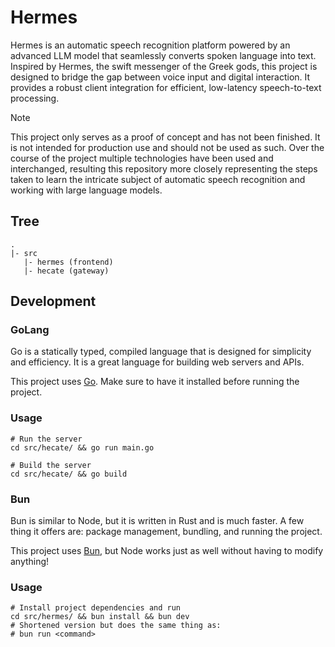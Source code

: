 # Hermes

Hermes is an automatic speech recognition platform powered by an advanced LLM model
that seamlessly converts spoken language into text. Inspired by Hermes, the swift
messenger of the Greek gods, this project is designed to bridge the gap between
voice input and digital interaction. It provides a robust client integration for
efficient, low-latency speech-to-text processing.

> [!NOTE]
> This project only serves as a proof of concept and has not been finished.
> It is not intended for production use and should not be used as such.
> Over the course of the project multiple technologies have been used and
> interchanged, resulting this repository more closely representing the steps
> taken to learn the intricate subject of automatic speech recognition and
> working with large language models.

## Tree

```shell
.
|- src
   |- hermes (frontend)
   |- hecate (gateway)
```

## Development

### GoLang

Go is a statically typed, compiled language that is designed for simplicity and
efficiency. It is a great language for building web servers and APIs.

This project uses [Go](https://golang.org/). Make sure to have it installed
before running the project.

### Usage

```shell
# Run the server
cd src/hecate/ && go run main.go
```

```shell
# Build the server
cd src/hecate/ && go build
```

### Bun

Bun is similar to Node, but it is written in Rust and is much faster.
A few thing it offers are: package management, bundling, and running
the project.

This project uses [Bun](https://bun.sh/), but Node works just as well
without having to modify anything!

### Usage

```shell
# Install project dependencies and run
cd src/hermes/ && bun install && bun dev
# Shortened version but does the same thing as:
# bun run <command>
```
